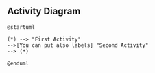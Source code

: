 ## Activity Diagram

```uml
@startuml

(*) --> "First Activity"
-->[You can put also labels] "Second Activity"
--> (*)

@enduml
```